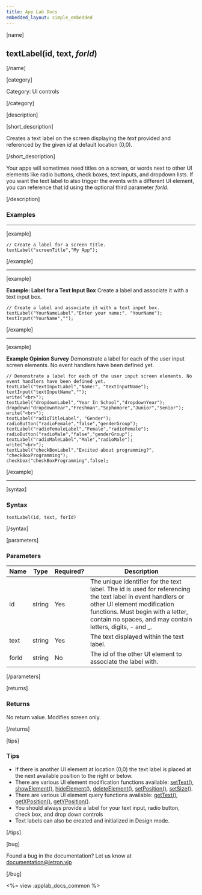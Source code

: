 ```yaml
---
title: App Lab Docs
embedded_layout: simple_embedded
---
```


[name]

## textLabel(id, text, *forId*)

[/name]

[category]

Category: UI controls

[/category]

[description]

[short_description]

Creates a text label on the screen displaying the *text* provided and referenced by the given *id* at default location (0,0).

[/short_description]

Your apps will sometimes need titles on a screen, or words next to other UI elements like radio buttons, check boxes, text inputs, and dropdown lists. If you want the text label to also trigger the events with a different UI element, you can reference that id using the optional third parameter *forId*.

[/description]

### Examples
____________________________________________________

[example]


```
// Create a label for a screen title.
textLabel("screenTitle","My App");
```

[/example]
____________________________________________________
[example]

**Example: Label for a Text Input Box** Create a label and associate it with a text input box.

```
// Create a label and associate it with a text input box.
textLabel("YourNameLabel","Enter your name:", "YourName");
textInput("YourName","");
```

[/example]
____________________________________________________
[example]

**Example Opinion Survey** Demonstrate a label for each of the user input screen elements. No event handlers have been defined yet.

```
// Demonstrate a label for each of the user input screen elements. No event handlers have been defined yet.
textLabel("textInputLabel","Name:", "textInputName");
textInput("textInputName","");
write("<br>");
textLabel("dropdownLabel","Year In School","dropdownYear");
dropdown("dropdownYear","Freshman","Sophomore","Junior","Senior");
write("<br>");
textLabel("radioTitleLabel", "Gender");
radioButton("radioFemale","false","genderGroup");
textLabel("radioFemaleLabel","Female","radioFemale");
radioButton("radioMale","false","genderGroup");
textLabel("radioMaleLabel","Male","radioMale");
write("<br>");
textLabel("checkBoxLabel","Excited about programming?", "checkBoxProgramming");
checkbox("checkBoxProgramming",false);
```

[/example]
____________________________________________________
[syntax]

### Syntax

```
textLabel(id, text, forId)
```

[/syntax]

[parameters]

### Parameters

| Name  | Type | Required? | Description |
|-----------------|------|-----------|-------------|
| id | string | Yes | The unique identifier for the text label. The id is used for referencing the text label in event handlers or other UI element modification functions. Must begin with a letter, contain no spaces, and may contain letters, digits, - and _. |
| text | string | Yes | The text displayed within the text label. |
| forId | string | No | The id of the other UI element to associate the label with. |

[/parameters]

[returns]

### Returns
No return value. Modifies screen only.

[/returns]

[tips]

### Tips
- If there is another UI element at location (0,0) the text label is placed at the next available position to the right or below.
- There are various UI element modification functions available: [setText()](/applab/docs/setText), [showElement()](/applab/docs/showElement), [hideElement()](/applab/docs/hideElement), [deleteElement()](/applab/docs/deleteElement), [setPosition()](/applab/docs/setPosition), [setSize()](/applab/docs/setSize). 
- There are various UI element query functions available: [getText()](/applab/docs/getText), [getXPosition()](/applab/docs/getXPosition), [getYPosition()](/applab/docs/getYPosition).
- You should always provide a label for your text input, radio button, check box, and drop down controls
- Text labels can also be created and initialized in Design mode.

[/tips]

[bug]

Found a bug in the documentation? Let us know at documentation@letron.vip

[/bug]

<%= view :applab_docs_common %>
	